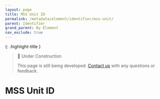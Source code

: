 ```yaml
---
layout: page
title: MSS Unit ID
permalink: /metadata/element/identifier/mss-unit/
parent: Identifier
grand_parent: By Element
nav_exclude: true
---
```


{: .highlight-title }
> 🚧 Under Construction
>
> This page is still being developed. [Contact us](/metadata-documentation/contact/) with any questions or feedback.

# MSS Unit ID